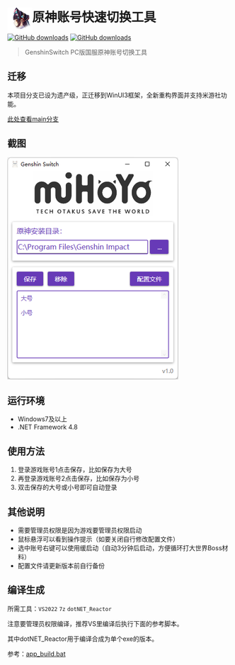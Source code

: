 # <img src="src/Resources/YunjinSideFace.png" width = "56" height = "56" alt="" align="left" /> 原神账号快速切换工具

[![GitHub downloads](https://img.shields.io/github/downloads/emako/genshin-switch/total)](https://github.com/emako/genshin-switch/releases)
[![GitHub downloads](https://img.shields.io/github/downloads/emako/genshin-switch/latest/total)](https://github.com/emako/genshin-switch/releases)

> GenshinSwitch
> PC版国服原神账号切换工具

## 迁移

本项目分支已设为遗产级，正迁移到WinUI3框架，全新重构界面并支持米游社功能。

[此处查看main分支](https://github.com/genshin-matrix/genshin-switch/tree/main)

## 截图

![main](screen-shot/main.png)

## 运行环境

-  Windows7及以上
- .NET Framework 4.8

## 使用方法

1. 登录游戏账号1点击保存，比如保存为大号
2. 再登录游戏账号2点击保存，比如保存为小号
3. 双击保存的大号或小号即可自动登录

## 其他说明

- 需要管理员权限是因为游戏要管理员权限启动
- 鼠标悬浮可以看到操作提示（如要关闭自行修改配置文件）
- 选中账号右键可以使用缓启动（自动3分钟后启动，方便循环打大世界Boss材料）
- 配置文件请更新版本前自行备份

## 编译生成

所需工具：`VS2022` `7z` `dotNET_Reactor`

注意要管理员权限编译，推荐VS里编译后执行下面的参考脚本。

其中dotNET_Reactor用于编译合成为单个exe的版本。

参考：[app_build.bat](app_build.bat)

